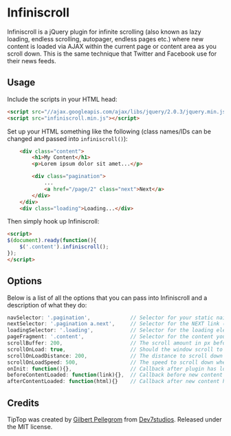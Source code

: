 Infiniscroll
============

Infiniscroll is a jQuery plugin for infinite scrolling (also known as lazy loading, endless scrolling, autopager, endless pages etc.)
where new content is loaded via AJAX within the current page or content area as you scroll down. This is the same technique that
Twitter and Facebook use for their news feeds.

Usage
-----

Include the scripts in your HTML head:

```html
<script src="//ajax.googleapis.com/ajax/libs/jquery/2.0.3/jquery.min.js"></script>
<script src="infiniscroll.min.js"></script>
```

Set up your HTML something like the following (class names/IDs can be changed and passed into `infiniscroll()`):

```html
	<div class="content">
		<h1>My Content</h1>
		<p>Lorem ipsum dolor sit amet...</p>

		<div class="pagination">
			...
			<a href="/page/2" class="next">Next</a>
		</div>
	</div>
	<div class="loading">Loading...</div>
```

Then simply hook up Infiniscroll:

```html
<script>
$(document).ready(function(){
	$('.content').infiniscroll();
});
</script>
```

Options
-------

Below is a list of all the options that you can pass into Infiniscroll and a description of what they do:

```javascript
navSelector: '.pagination',				// Selector for your static naivgation (this will be hidden)
nextSelector: '.pagination a.next',		// Selector for the NEXT link (e.g. to page 2)
loadingSelector: '.loading',			// Selector for the loading element
pageFragment: '.content',				// Selector for the content you want to extract from the response
scrollBuffer: 200,						// The scroll amount in px before the bottom of the page that Infiniscroll should start to load the next page
scrollOnLoad: true,						// Should the window scroll to the position of the newly loaded content (if the user is at the bottom of the page)
scrollOnLoadDistance: 200,				// The distance to scroll down when new content is loaded,
scrollOnLoadSpeed: 500,					// The speed to scroll down when new content is loaded
onInit: function(){},					// Callback after plugin has loaded
beforeContentLoaded: function(link){},	// Callback before new content is loaded
afterContentLoaded: function(html){}	// Callback after new content has been loaded
```

Credits
-------

TipTop was created by [Gilbert Pellegrom](http://gilbert.pellegrom.me) from [Dev7studios](http://dev7studios.com). Released under the MIT license.